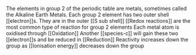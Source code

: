The elements in group 2 of the periodic table are metals, sometimes called the Alkaline Earth Metals.
Each group 2 element has two outer shell [[electron]]s. They are in the outer [[S sub shell]]
[[Redox reactions]] are the most common type of reaction for group 2 elements
Each metal atom is oxidised through [[Oxidation]]
Another [[species-c]] will gain these two [[electron]]s and be reduced in [[Reduction]]
Reactivity increases down the group as [[Ionisation energy]] decreases down the group
